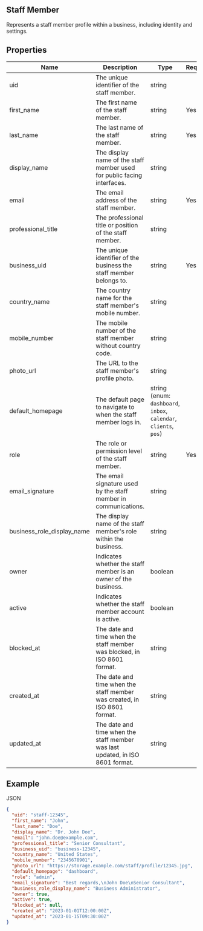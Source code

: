 ## Staff Member

Represents a staff member profile within a business, including identity and settings.

## Properties

| Name | Description | Type | Required |
| --- | --- | --- | --- |
| uid | The unique identifier of the staff member. | string |  |
| first_name | The first name of the staff member. | string | Yes |
| last_name | The last name of the staff member. | string | Yes |
| display_name | The display name of the staff member used for public facing interfaces. | string |  |
| email | The email address of the staff member. | string | Yes |
| professional_title | The professional title or position of the staff member. | string |  |
| business_uid | The unique identifier of the business the staff member belongs to. | string | Yes |
| country_name | The country name for the staff member's mobile number. | string |  |
| mobile_number | The mobile number of the staff member without country code. | string |  |
| photo_url | The URL to the staff member's profile photo. | string |  |
| default_homepage | The default page to navigate to when the staff member logs in. | string (enum: `dashboard`, `inbox`, `calendar`, `clients`, `pos`) |  |
| role | The role or permission level of the staff member. | string | Yes |
| email_signature | The email signature used by the staff member in communications. | string |  |
| business_role_display_name | The display name of the staff member's role within the business. | string |  |
| owner | Indicates whether the staff member is an owner of the business. | boolean |  |
| active | Indicates whether the staff member account is active. | boolean |  |
| blocked_at | The date and time when the staff member was blocked, in ISO 8601 format. | string |  |
| created_at | The date and time when the staff member was created, in ISO 8601 format. | string |  |
| updated_at | The date and time when the staff member was last updated, in ISO 8601 format. | string |  |

## Example

JSON

```json
{
  "uid": "staff-12345",
  "first_name": "John",
  "last_name": "Doe",
  "display_name": "Dr. John Doe",
  "email": "john.doe@example.com",
  "professional_title": "Senior Consultant",
  "business_uid": "business-12345",
  "country_name": "United States",
  "mobile_number": "2345678901",
  "photo_url": "https://storage.example.com/staff/profile/12345.jpg",
  "default_homepage": "dashboard",
  "role": "admin",
  "email_signature": "Best regards,\nJohn Doe\nSenior Consultant",
  "business_role_display_name": "Business Administrator",
  "owner": true,
  "active": true,
  "blocked_at": null,
  "created_at": "2023-01-01T12:00:00Z",
  "updated_at": "2023-01-15T09:30:00Z"
}
```